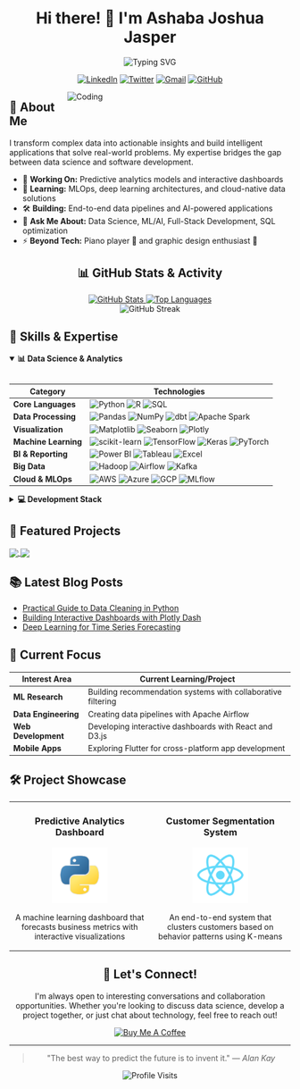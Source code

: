 
<div align="center">          
      
# Hi there! 👋 I'm Ashaba Joshua Jasper  
    
<img  src="https://readme-typing-svg.demolab.com?font=Fira+Code&size=22&duration=3000&pause=1000&color=6A5ACD&center=true&vCenter=true&width=500&lines=Data+Scientist+%26+Analyst;Machine+Learning+Engineer;Full-Stack+Developer;Always+Learning%2C+Always+Growing" alt="Typing SVG" />  

[![LinkedIn](https://img.shields.io/badge/-LinkedIn-%230077B5?style=for-the-badge&logo=linkedin&logoColor=white)](https://www.linkedin.com/in/ashaba-jasper-29621b241/)
[![Twitter](https://img.shields.io/badge/-Twitter-%231DA1F2?style=for-the-badge&logo=twitter&logoColor=white)](https://twitter.com/ashaba_jasper)
[![Gmail](https://img.shields.io/badge/-Gmail-%23D14836?style=for-the-badge&logo=gmail&logoColor=white)](mailto:ashabajasper@gmail.com)
[![GitHub](https://img.shields.io/badge/-GitHub-%23181717?style=for-the-badge&logo=github&logoColor=white)](https://github.com/AshabaJasper)

</div> 
 
<img align="right" alt="Coding" width="400" src="https://raw.githubusercontent.com/abhisheknaiidu/abhisheknaiidu/master/code.gif" />

## 📖 About Me

I transform complex data into actionable insights and build intelligent applications that solve real-world problems. My expertise bridges the gap between data science and software development.

- 🔭 **Working On:** Predictive analytics models and interactive dashboards
- 🌱 **Learning:** MLOps, deep learning architectures, and cloud-native data solutions
- 🛠️ **Building:** End-to-end data pipelines and AI-powered applications
- 💬 **Ask Me About:** Data Science, ML/AI, Full-Stack Development, SQL optimization
- ⚡ **Beyond Tech:** Piano player 🎹 and graphic design enthusiast 🎨

<div align="center">
  
## 📊 GitHub Stats & Activity

<a href="https://github.com/jstrieb/github-stats">
  <img src="https://github-readme-stats.vercel.app/api?username=AshabaJasper&show_icons=true&count_private=true&theme=tokyonight&hide_border=true" alt="GitHub Stats" />
</a>
<a href="https://github.com/jstrieb/github-stats">
  <img src="https://github-readme-stats.vercel.app/api/top-langs/?username=AshabaJasper&layout=compact&theme=tokyonight&hide_border=true" alt="Top Languages" />
</a>

</div>

<div align="center">
  <img src="https://streak-stats.demolab.com?user=AshabaJasper&theme=tokyonight&hide_border=true&date_format=j%20M%5B%20Y%5D" alt="GitHub Streak" />
</div>

## 🚀 Skills & Expertise

<details open>
<summary><b>📊 Data Science & Analytics</b></summary>
<br>
  
| Category | Technologies |
|----------|----------|
| **Core Languages** | ![Python](https://img.shields.io/badge/Python-3670A0?style=flat-square&logo=python&logoColor=ffdd54) ![R](https://img.shields.io/badge/R-%23276DC3.svg?style=flat-square&logo=r&logoColor=white) ![SQL](https://img.shields.io/badge/SQL-%2307405e?style=flat-square&logo=sqlite&logoColor=white) |
| **Data Processing** | ![Pandas](https://img.shields.io/badge/Pandas-%23150458?style=flat-square&logo=pandas&logoColor=white) ![NumPy](https://img.shields.io/badge/NumPy-%23013243?style=flat-square&logo=numpy&logoColor=white) ![dbt](https://img.shields.io/badge/dbt-%23FF694B.svg?style=flat-square&logo=dbt&logoColor=white) ![Apache Spark](https://img.shields.io/badge/Apache%20Spark-%23E25A1C.svg?style=flat-square&logo=apache-spark&logoColor=white) |
| **Visualization** | ![Matplotlib](https://img.shields.io/badge/Matplotlib-%23ffffff?style=flat-square&logo=matplotlib&logoColor=black) ![Seaborn](https://img.shields.io/badge/Seaborn-%231F77B4?style=flat-square&logo=seaborn&logoColor=white) ![Plotly](https://img.shields.io/badge/Plotly-%233F4F75.svg?style=flat-square&logo=plotly&logoColor=white) |
| **Machine Learning** | ![scikit-learn](https://img.shields.io/badge/scikit--learn-%23F7931E?style=flat-square&logo=scikit-learn&logoColor=white) ![TensorFlow](https://img.shields.io/badge/TensorFlow-%23FF6F00?style=flat-square&logo=tensorflow&logoColor=white) ![Keras](https://img.shields.io/badge/Keras-%23D00000.svg?style=flat-square&logo=Keras&logoColor=white) ![PyTorch](https://img.shields.io/badge/PyTorch-%23EE4C2C.svg?style=flat-square&logo=PyTorch&logoColor=white) |
| **BI & Reporting** | ![Power BI](https://img.shields.io/badge/Power_BI-%23F2C811?style=flat-square&logo=powerbi&logoColor=black) ![Tableau](https://img.shields.io/badge/Tableau-%23E97627.svg?style=flat-square&logo=Tableau&logoColor=white) ![Excel](https://img.shields.io/badge/Excel-%217146.svg?style=flat-square&logo=microsoft-excel&logoColor=white) |
| **Big Data** | ![Hadoop](https://img.shields.io/badge/Apache%20Hadoop-%2366CCFF.svg?style=flat-square&logo=apache-hadoop&logoColor=black) ![Airflow](https://img.shields.io/badge/Apache%20Airflow-%23017CEE.svg?style=flat-square&logo=apache-airflow&logoColor=white) ![Kafka](https://img.shields.io/badge/Apache%20Kafka-%23231F20.svg?style=flat-square&logo=apache-kafka&logoColor=white) |
| **Cloud & MLOps** | ![AWS](https://img.shields.io/badge/AWS-%23FF9900.svg?style=flat-square&logo=amazon-aws&logoColor=white) ![Azure](https://img.shields.io/badge/Azure-%230072C6.svg?style=flat-square&logo=microsoftazure&logoColor=white) ![GCP](https://img.shields.io/badge/Google%20Cloud-%234285F4.svg?style=flat-square&logo=google-cloud&logoColor=white) ![MLflow](https://img.shields.io/badge/MLflow-%23d9ead3.svg?style=flat-square&logo=mlflow&logoColor=blue) |
</details>

<details>
<summary><b>💻 Development Stack</b></summary>
<br>
  
| Category | Technologies |
|----------|----------|
| **Frontend** | ![HTML5](https://img.shields.io/badge/HTML5-%23E34F26?style=flat-square&logo=html5&logoColor=white) ![CSS3](https://img.shields.io/badge/CSS3-%231572B6?style=flat-square&logo=css3&logoColor=white) ![JavaScript](https://img.shields.io/badge/JavaScript-%23323330?style=flat-square&logo=javascript&logoColor=%23F7DF1E) ![React](https://img.shields.io/badge/React-%2320232a?style=flat-square&logo=react&logoColor=%2361DAFB) ![TailwindCSS](https://img.shields.io/badge/Tailwind-%2338B2AC.svg?style=flat-square&logo=tailwind-css&logoColor=white) |
| **Backend** | ![Django](https://img.shields.io/badge/Django-%23092E20?style=flat-square&logo=django&logoColor=white) ![FastAPI](https://img.shields.io/badge/FastAPI-%23009688.svg?style=flat-square&logo=fastapi&logoColor=white) ![Node.js](https://img.shields.io/badge/Node.js-6DA55F?style=flat-square&logo=node.js&logoColor=white) ![Flask](https://img.shields.io/badge/Flask-%23000.svg?style=flat-square&logo=flask&logoColor=white) |
| **Mobile** | ![Flutter](https://img.shields.io/badge/Flutter-%2302569B?style=flat-square&logo=flutter&logoColor=white) ![React Native](https://img.shields.io/badge/React_Native-%2320232a.svg?style=flat-square&logo=react&logoColor=%2361DAFB) |
| **Databases** | ![MySQL](https://img.shields.io/badge/MySQL-%2300f?style=flat-square&logo=mysql&logoColor=white) ![PostgreSQL](https://img.shields.io/badge/PostgreSQL-%23316192?style=flat-square&logo=postgresql&logoColor=white) ![MongoDB](https://img.shields.io/badge/MongoDB-%234ea94b?style=flat-square&logo=mongodb&logoColor=white) ![BigQuery](https://img.shields.io/badge/BigQuery-%234285F4?style=flat-square&logo=google-cloud&logoColor=white) ![Redis](https://img.shields.io/badge/Redis-%23DD0031.svg?style=flat-square&logo=redis&logoColor=white) |
| **DevOps** | ![Git](https://img.shields.io/badge/Git-%23F05033.svg?style=flat-square&logo=git&logoColor=white) ![GitHub Actions](https://img.shields.io/badge/GitHub_Actions-%232671E5.svg?style=flat-square&logo=github-actions&logoColor=white) ![Docker](https://img.shields.io/badge/Docker-%230db7ed.svg?style=flat-square&logo=docker&logoColor=white) ![Kubernetes](https://img.shields.io/badge/Kubernetes-%23326CE5.svg?style=flat-square&logo=kubernetes&logoColor=white) |
</details>

## 📂 Featured Projects

<a href="https://github.com/AshabaJasper/Data-Analysis-Portfolio">
  <img align="center" src="https://github-readme-stats.vercel.app/api/pin/?username=AshabaJasper&repo=Data-Analysis-Portfolio&theme=tokyonight&hide_border=true" />
</a>
<a href="https://github.com/AshabaJasper/ML-Projects">
  <img align="center" src="https://github-readme-stats.vercel.app/api/pin/?username=AshabaJasper&repo=ML-Projects&theme=tokyonight&hide_border=true" />
</a>

## 📚 Latest Blog Posts

<!-- BLOG-POST-LIST:START -->
- [Practical Guide to Data Cleaning in Python](#)
- [Building Interactive Dashboards with Plotly Dash](#)
- [Deep Learning for Time Series Forecasting](#)
<!-- BLOG-POST-LIST:END -->

## 🎯 Current Focus

<div align="center">
  
| Interest Area | Current Learning/Project |
|---------------|--------------------------|
| **ML Research** | Building recommendation systems with collaborative filtering |
| **Data Engineering** | Creating data pipelines with Apache Airflow |
| **Web Development** | Developing interactive dashboards with React and D3.js |
| **Mobile Apps** | Exploring Flutter for cross-platform app development |

</div>

## 🛠️ Project Showcase

<div align="center">
  <table>
    <tr>
      <td width="50%">
        <h3 align="center">Predictive Analytics Dashboard</h3>
        <p align="center">
          <a href="#" target="_blank">
            <img src="https://raw.githubusercontent.com/github/explore/80688e429a7d4ef2fca1e82350fe8e3517d3494d/topics/python/python.png" width="100" alt="Python"/>
          </a>
          <p align="center">
            A machine learning dashboard that forecasts business metrics with interactive visualizations
          </p>
        </p>
      </td>
      <td width="50%">
        <h3 align="center">Customer Segmentation System</h3>
        <p align="center">
          <a href="#" target="_blank">
            <img src="https://raw.githubusercontent.com/github/explore/80688e429a7d4ef2fca1e82350fe8e3517d3494d/topics/react/react.png" width="100" alt="React"/>
          </a>
          <p align="center">
            An end-to-end system that clusters customers based on behavior patterns using K-means
          </p>
        </p>
      </td>
    </tr>
  </table>
</div>

<div align="center">
  
## 💬 Let's Connect!

<p>I'm always open to interesting conversations and collaboration opportunities. Whether you're looking to discuss data science, develop a project together, or just chat about technology, feel free to reach out!</p>

<a href="https://www.buymeacoffee.com/ashabajasper">
  <img src="https://cdn.buymeacoffee.com/buttons/v2/default-yellow.png" height="40px" alt="Buy Me A Coffee" />
</a>

</div>

---

<div align="center">
  
> "The best way to predict the future is to invent it." — *Alan Kay*

<img src="https://komarev.com/ghpvc/?username=AshabaJasper&label=Profile%20views&color=blueviolet&style=flat" alt="Profile Visits" />

</div>

<!-- Setup instructions: 
1. Create a personal access token: https://github.com/settings/tokens
2. Fork https://github.com/jstrieb/github-stats
3. Add ACCESS_TOKEN secret to your fork
4. Run the workflow to generate your stats images
5. Star the repo if you find it helpful! -->
